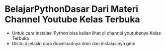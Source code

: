 # BelajarPythonDasar Dari Materi Channel Youtube Kelas Terbuka
- Untuk cara instalasi Python bisa kalian lihat di channel youtubenya Kelas Terbuka
- Disitu dijelasin cara downloadnya dmn dan instalasinya gmn
